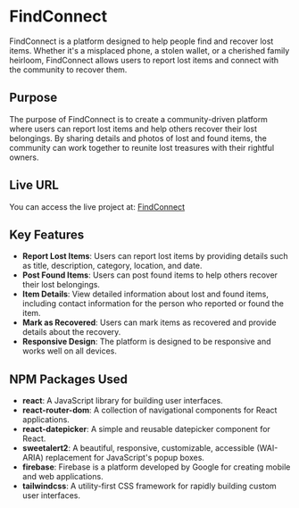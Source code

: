 # FindConnect

FindConnect is a platform designed to help people find and recover lost items. Whether it's a misplaced phone, a stolen wallet, or a cherished family heirloom, FindConnect allows users to report lost items and connect with the community to recover them.

## Purpose

The purpose of FindConnect is to create a community-driven platform where users can report lost items and help others recover their lost belongings. By sharing details and photos of lost and found items, the community can work together to reunite lost treasures with their rightful owners.

## Live URL

You can access the live project at: [FindConnect](https://findconnect-45273.web.app/)

## Key Features

- **Report Lost Items**: Users can report lost items by providing details such as title, description, category, location, and date.
- **Post Found Items**: Users can post found items to help others recover their lost belongings.
- **Item Details**: View detailed information about lost and found items, including contact information for the person who reported or found the item.
- **Mark as Recovered**: Users can mark items as recovered and provide details about the recovery.
- **Responsive Design**: The platform is designed to be responsive and works well on all devices.

## NPM Packages Used

- **react**: A JavaScript library for building user interfaces.
- **react-router-dom**: A collection of navigational components for React applications.
- **react-datepicker**: A simple and reusable datepicker component for React.
- **sweetalert2**: A beautiful, responsive, customizable, accessible (WAI-ARIA) replacement for JavaScript's popup boxes.
- **firebase**: Firebase is a platform developed by Google for creating mobile and web applications.
- **tailwindcss**: A utility-first CSS framework for rapidly building custom user interfaces.

